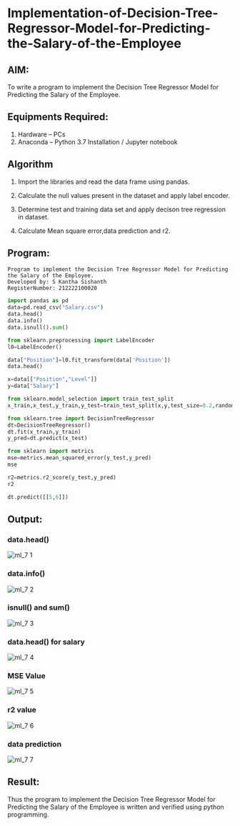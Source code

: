 # Implementation-of-Decision-Tree-Regressor-Model-for-Predicting-the-Salary-of-the-Employee

## AIM:
To write a program to implement the Decision Tree Regressor Model for Predicting the Salary of the Employee.

## Equipments Required:
1. Hardware – PCs
2. Anaconda – Python 3.7 Installation / Jupyter notebook

## Algorithm

1. Import the libraries and read the data frame using pandas.
   
2. Calculate the null values present in the dataset and apply label encoder.
   
3. Determine test and training data set and apply decison tree regression in dataset.
   
4. Calculate Mean square error,data prediction and r2.

## Program:
```
Program to implement the Decision Tree Regressor Model for Predicting the Salary of the Employee.
Developed by: S Kantha Sishanth
RegisterNumber: 212222100020 
```
```py
import pandas as pd
data=pd.read_csv("Salary.csv")
data.head()
data.info()
data.isnull().sum()

from sklearn.preprocessing import LabelEncoder
l0=LabelEncoder()

data["Position"]=l0.fit_transform(data['Position'])
data.head()

x=data[["Position","Level"]]
y=data["Salary"]

from sklearn.model_selection import train_test_split
x_train,x_test,y_train,y_test=train_test_split(x,y,test_size=0.2,random_state=2)

from sklearn.tree import DecisionTreeRegressor
dt=DecisionTreeRegressor()
dt.fit(x_train,y_train)
y_pred=dt.predict(x_test)

from sklearn import metrics
mse=metrics.mean_squared_error(y_test,y_pred)
mse

r2=metrics.r2_score(y_test,y_pred)
r2

dt.predict([[5,6]])

```

## Output:

### data.head()

![ml_7 1](https://github.com/Skanthasishanth/Implementation-of-Decision-Tree-Regressor-Model-for-Predicting-the-Salary-of-the-Employee/assets/118298456/99cbe989-12a0-4ce2-affa-7808c7494fce)


### data.info()

![ml_7 2](https://github.com/Skanthasishanth/Implementation-of-Decision-Tree-Regressor-Model-for-Predicting-the-Salary-of-the-Employee/assets/118298456/cad3230e-a3a5-49c1-9bf3-e77b197613e9)


### isnull() and sum()

![ml_7 3](https://github.com/Skanthasishanth/Implementation-of-Decision-Tree-Regressor-Model-for-Predicting-the-Salary-of-the-Employee/assets/118298456/fc7877d9-85f2-4975-b4b5-9e67b71b6313)


### data.head() for salary

![ml_7 4](https://github.com/Skanthasishanth/Implementation-of-Decision-Tree-Regressor-Model-for-Predicting-the-Salary-of-the-Employee/assets/118298456/8303341c-b203-45ae-b557-da107c0afd07)


### MSE Value

![ml_7 5](https://github.com/Skanthasishanth/Implementation-of-Decision-Tree-Regressor-Model-for-Predicting-the-Salary-of-the-Employee/assets/118298456/68fc07ff-206f-428b-b970-0bba739501b8)


### r2 value

![ml_7 6](https://github.com/Skanthasishanth/Implementation-of-Decision-Tree-Regressor-Model-for-Predicting-the-Salary-of-the-Employee/assets/118298456/56acc727-4989-425e-89f1-c4262a7bbbd4)


### data prediction

![ml_7 7](https://github.com/Skanthasishanth/Implementation-of-Decision-Tree-Regressor-Model-for-Predicting-the-Salary-of-the-Employee/assets/118298456/69663cad-09f9-4bfd-95b5-73ec72fdd5dd)


## Result:
Thus the program to implement the Decision Tree Regressor Model for Predicting the Salary of the Employee is written and verified using python programming.
